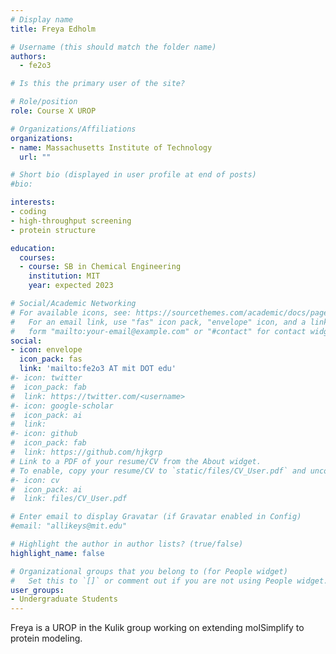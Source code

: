 ```yaml
---
# Display name
title: Freya Edholm

# Username (this should match the folder name)
authors:
  - fe2o3

# Is this the primary user of the site?

# Role/position
role: Course X UROP

# Organizations/Affiliations
organizations:
- name: Massachusetts Institute of Technology
  url: ""

# Short bio (displayed in user profile at end of posts)
#bio: 

interests:
- coding
- high-throughput screening
- protein structure

education:
  courses:
  - course: SB in Chemical Engineering
    institution: MIT
    year: expected 2023

# Social/Academic Networking
# For available icons, see: https://sourcethemes.com/academic/docs/page-builder/#icons
#   For an email link, use "fas" icon pack, "envelope" icon, and a link in the
#   form "mailto:your-email@example.com" or "#contact" for contact widget.
social:
- icon: envelope
  icon_pack: fas
  link: 'mailto:fe2o3 AT mit DOT edu'
#- icon: twitter
#  icon_pack: fab
#  link: https://twitter.com/<username>
#- icon: google-scholar
#  icon_pack: ai
#  link: 
#- icon: github
#  icon_pack: fab
#  link: https://github.com/hjkgrp
# Link to a PDF of your resume/CV from the About widget.
# To enable, copy your resume/CV to `static/files/CV_User.pdf` and uncomment the lines below.
#- icon: cv
#  icon_pack: ai
#  link: files/CV_User.pdf

# Enter email to display Gravatar (if Gravatar enabled in Config)
#email: "allikeys@mit.edu"

# Highlight the author in author lists? (true/false)
highlight_name: false

# Organizational groups that you belong to (for People widget)
#   Set this to `[]` or comment out if you are not using People widget.
user_groups:
- Undergraduate Students
---
```

Freya is a UROP in the Kulik group working on extending molSimplify to protein modeling.
